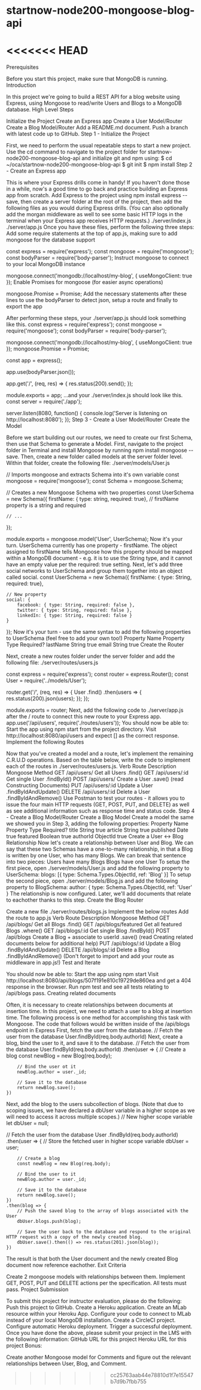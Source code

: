 # startnow-node200-mongoose-blog-api
<<<<<<< HEAD
=======
Prerequisites

Before you start this project, make sure that MongoDB is running.
Introduction

In this project we're going to build a REST API for a blog website using Express, using Mongoose to read/write Users and Blogs to a MongoDB database.
High Level Steps

Initialize the Project
Create an Express app
Create a User Model/Router
Create a Blog Model/Router
Add a README.md document.
Push a branch with latest code up to GitHub.
Step 1 - Initialize the Project

First, we need to perform the usual repeatable steps to start a new project. Use the cd command to navigate to the project folder for startnow-node200-mongoose-blog-api and initialize git and npm using:
$ cd ~/oca/startnow-node200-mongoose-blog-api
$ git init
$ npm install
Step 2 - Create an Express app

This is where your Express drills come in handy! If you haven't done those in a while, now's a good time to go back and practice building an Express app from scratch.
Add Express to the project using npm install express --save, then create a server folder at the root of the project, then add the following files as you would during Express drills. (You can also optionally add the morgan middleware as well to see some basic HTTP logs in the terminal when your Express app receives HTTP requests.)
./server/index.js
./server/app.js
Once you have these files, perform the following three steps:
Add some require statements at the top of app.js, making sure to add mongoose for the database support

const express = require('express');
const mongoose = require('mongoose');
const bodyParser = require('body-parser');
Instruct mongoose to connect to your local MongoDB instance

mongoose.connect('mongodb://localhost/my-blog', { useMongoClient: true });
Enable Promises for mongoose (for easier async operations)

mongoose.Promise = Promise;
Add the necessary statements after these lines to use the bodyParser to detect json, setup a route and finally to export the app

After performing these steps, your ./server/app.js should look something like this.
const express = require('express');
const mongoose = require('mongoose');
const bodyParser = require('body-parser');

mongoose.connect('mongodb://localhost/my-blog', { useMongoClient: true });
mongoose.Promise = Promise;

const app = express();

app.use(bodyParser.json());

app.get('/', (req, res) => {
    res.status(200).send();
});

module.exports = app;
...and your ./server/index.js should look like this.
const server = require('./app');

server.listen(8080, function() {
  console.log('Server is listening on http://localhost:8080');
});
Step 3 - Create a User Model/Router
Create the Model

Before we start building out our routes, we need to create our first Schema, then use that Schema to generate a Model.
First, navigate to the project folder in Terminal and install Mongoose by running npm install mongoose --save.
Then, create a new folder called models at the server folder level. Within that folder, create the following file:
./server/models/User.js

// Imports mongoose and extracts Schema into it's own variable
const mongoose = require('mongoose');
const Schema = mongoose.Schema;

// Creates a new Mongoose Schema with two properties
const UserSchema = new Schema({
    firstName: { type: string, required: true}, // firstName property is a string and required

    // ...
});

module.exports = mongoose.model('User', UserSchema);
Now it's your turn. UserSchema currently has one property - firstName. The object assigned to firstName tells Mongoose how this property should be mapped within a MongoDB document - e.g. it is to use the String type, and it cannot have an empty value per the required: true setting.
Next, let's add three social networks to UserSchema and group them together into an object called social.
const UserSchema = new Schema({
    firstName: { type: String, required: true},

    // New property
    social: {
        facebook: { type: String, required: false },
        twitter: { type: String, required: false },
        linkedIn: { type: String, required: false }
    }
});
Now it's your turn - use the same syntax to add the following properties to UserSchema (feel free to add your own too!)
Property Name	Property Type	Required?
lastName	String	true
email	String	true
Create the Router

Next, create a new routes folder under the server folder and add the following file:
./server/routes/users.js

const express = require('express');
const router = express.Router();
const User = require('../models/User');

router.get('/', (req, res) => {
    User
        .find()
        .then(users => {
            res.status(200).json(users);
        });
});

module.exports = router;
Next, add the following code to ./server/app.js after the / route to connect this new route to your Express app.
app.use('/api/users', require('./routes/users'));
You should now be able to:
Start the app using npm start from the project directory.
Visit http://localhost:8080/api/users and expect [] as the correct response.
Implement the following Routes

Now that you've created a model and a route, let's implement the remaining C.R.U.D operations. Based on the table below, write the code to implement each of the routes in ./server/routes/users.js.
Verb	Route	Description	Mongoose Method
GET	/api/users/	Get all Users	.find()
GET	/api/users/:id	Get single User	.findById()
POST	/api/users/	Create a User	.save() (read Constructing Documents)
PUT	/api/users/:id	Update a User	.findByIdAndUpdate()
DELETE	/api/users/:id	Delete a User	.findByIdAndRemove()
Use Postman to test your routes - it allows you to issue the four main HTTP requests (GET, POST, PUT, and DELETE) as well as see additional information such as response time and status code.
Step 4 - Create a Blog Model/Router
Create a Blog Model
Create a model the same we showed you in Step 3, adding the following properties:
Property Name	Property Type	Required?
title	String	true
article	String	true
published	Date	true
featured	Boolean	true
authorId	ObjectId	true
Create a User <-> Blog Relationship
Now let's create a relationship between User and Blog. We can say that these two Schemas have a one-to-many relationship, in that a Blog is written by one User, who has many Blogs.
We can break that sentence into two pieces:
Users have many Blogs
Blogs have one User
To setup the first piece, open ./server/models/User.js and add the following property to UserSchema:
blogs: [{ type: Schema.Types.ObjectId, ref: 'Blog' }]
To setup the second piece, open ./server/models/Blog.js and add the following property to BlogSchema:
author: { type: Schema.Types.ObjectId, ref: 'User' }
The relationship is now configured. Later, we'll add documents that relate to eachother thanks to this step.
Create the Blog Router

Create a new file ./server/routes/blogs.js
Implement the below routes
Add the route to app.js
Verb	Route	Description	Mongoose Method
GET	/api/blogs/	Get all Blogs	.find()
GET	/api/blogs/featured	Get all featured Blogs	.where()
GET	/api/blogs/:id	Get single Blog	.findById()
POST	/api/blogs	Create a Blog + associate to userId	.save() (read Creating related documents below for additional help)
PUT	/api/blogs/:id	Update a Blog	.findByIdAndUpdate()
DELETE	/api/blogs/:id	Delete a Blog	.findByIdAndRemove()
(Don't forget to import and add your route as middleware in app.js!)
Test and Iterate

You should now be able to:
Start the app using npm start
Visit http://localhost:8080/api/blogs/507f191e810c19729de860ea and get a 404 response in the browser.
Run npm test and see all tests relating to /api/blogs pass.
Creating related documents

Often, it is necessary to create relationships between documents at insertion time. In this project, we need to attach a user to a blog at insertion time.
The following process is one method for accomplishing this task with Mongoose.
The code that follows would be written inside of the /api/blogs endpoint in Express
First, fetch the user from the database.
// Fetch the user from the database
User.findById(req.body.authorId)
Next, create a blog, bind the user to it, and save it to the database.
// Fetch the user from the database
User.findById(req.body.authorId)
    .then(user => {
        // Create a blog
        const newBlog = new Blog(req.body);

        // Bind the user ot it
        newBlog.author = user._id;

        // Save it to the database
        return newBlog.save();
    })
Next, add the blog to the users subcollection of blogs. (Note that due to scoping issues, we have declared a dbUser variable in a higher scope as we will need to access it across multiple scopes.)
// New higher scope variable
let dbUser = null;

// Fetch the user from the database
User
    .findById(req.body.authorId)
    .then(user => {
        // Store the fetched user in higher scope variable
        dbUser = user;

        // Create a blog
        const newBlog = new Blog(req.body);

        // Bind the user to it
        newBlog.author = user._id;

        // Save it to the database
        return newBlog.save();
    })
    .then(blog => {
        // Push the saved blog to the array of blogs associated with the User
        dbUser.blogs.push(blog);

        // Save the user back to the database and respond to the original HTTP request with a copy of the newly created blog.
        dbUser.save().then(() => res.status(201).json(blog));
    })
The result is that both the User document and the newly created Blog document now reference eachother.
Exit Criteria

Create 2 mongoose models with relationships between them.
Implement GET, POST, PUT and DELETE actions per the specification.
All tests must pass.
Project Submission

To submit this project for instructor evaluation, please do the following:
Push this project to GitHub.
Create a Heroku application.
Create an MLab resource within your Heroku App.
Configure your code to connect to MLab instead of your local MongoDB installation.
Create a CircleCI project.
Configure automatic Heroku deployment.
Trigger a successful deployment.
Once you have done the above, please submit your project in the LMS with the following information:
GitHub URL for this project
Heroku URL for this project
Bonus:

Create another Mongoose model for Comments and figure out the relevant relationships between User, Blog, and Comment.


>>>>>>> cc25763aab44e78810d1f7e15547b7d9b7fbb755
